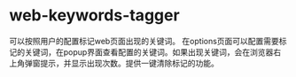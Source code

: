 # web-keywords-tagger
可以按照用户的配置标记web页面出现的关键词。
在options页面可以配置需要标记的关键词，在popup界面查看配置的关键词。如果出现关键词，会在浏览器右上角弹窗提示，并显示出现次数。提供一键清除标记的功能。
